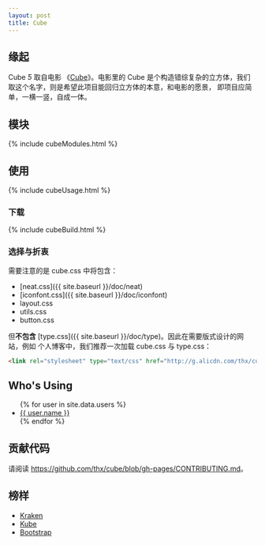 ```yaml
---
layout: post
title: Cube
---
```


## 缘起

Cube <i class="iconfont">&#444;</i> 取自电影
《[Cube](http://movie.douban.com/subject/1305903/)》。电影里的 Cube
是个构造错综复杂的立方体，我们取这个名字，则是希望此项目能回归立方体的本意，和电影的愿景，
即项目应简单，一横一竖，自成一体。

## 模块

{% include cubeModules.html %}

## 使用

{% include cubeUsage.html %}

### 下载

{% include cubeBuild.html %}

### 选择与折衷

需要注意的是 cube.css 中将包含：

- [neat.css]({{ site.baseurl }}/doc/neat)
- [iconfont.css]({{ site.baseurl }}/doc/iconfont)
- layout.css
- utils.css
- button.css

但**不包含** [type.css]({{ site.baseurl }}/doc/type)。因此在需要版式设计的网站，例如
个人博客中，我们推荐一次加载 cube.css 与 type.css：

```html
<link rel="stylesheet" type="text/css" href="http://g.alicdn.com/thx/cube/{{ site.version }}/??cube-min.css,type-min.css">
```

## Who's Using

<ul class="whos-using">
{% for user in site.data.users %}
  <li><a href="{{ user.homepage }}">{{ user.name }}</a></li>
{% endfor %}
</ul>

## 贡献代码

请阅读 <https://github.com/thx/cube/blob/gh-pages/CONTRIBUTING.md>。

## 榜样

- [Kraken](http://cferdinandi.github.io/kraken/index.html)
- [Kube](http://imperavi.com/kube/)
- [Bootstrap](http://getbootstrap.com/)
